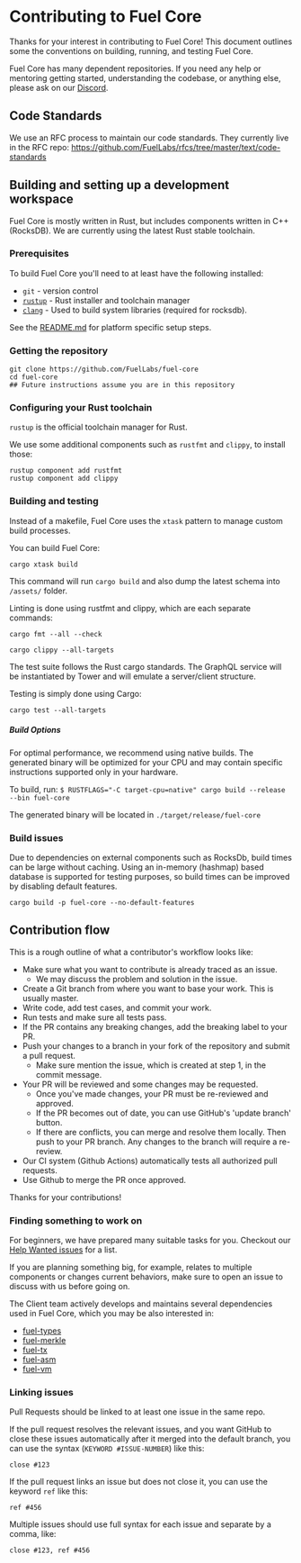 # Contributing to Fuel Core

Thanks for your interest in contributing to Fuel Core! This document outlines some the conventions on building, running, and testing Fuel Core.

Fuel Core has many dependent repositories. If you need any help or mentoring getting started, understanding the codebase, or anything else, please ask on our [Discord](https://discord.gg/xfpK4Pe).

## Code Standards

We use an RFC process to maintain our code standards. They currently live in the RFC repo: https://github.com/FuelLabs/rfcs/tree/master/text/code-standards

## Building and setting up a development workspace

Fuel Core is mostly written in Rust, but includes components written in C++ (RocksDB). We are currently using the latest Rust stable toolchain.

### Prerequisites

To build Fuel Core you'll need to at least have the following installed:

 * `git` - version control
 * [`rustup`](https://rustup.rs/) - Rust installer and toolchain manager
 * [`clang`](http://releases.llvm.org/download.html) - Used to build system libraries (required for rocksdb).

See the [README.md](README.md#system-requirements) for platform specific setup steps.

### Getting the repository

```
git clone https://github.com/FuelLabs/fuel-core
cd fuel-core
## Future instructions assume you are in this repository
```

### Configuring your Rust toolchain

`rustup` is the official toolchain manager for Rust. 

We use some additional components such as `rustfmt` and `clippy`, to install those:
```
rustup component add rustfmt
rustup component add clippy
```

### Building and testing

Instead of a makefile, Fuel Core uses the `xtask` pattern to manage custom build processes.

You can build Fuel Core:
```
cargo xtask build
```

This command will run `cargo build` and also dump the latest schema into `/assets/` folder.

Linting is done using rustfmt and clippy, which are each separate commands:

```
cargo fmt --all --check
```

```
cargo clippy --all-targets
```

The test suite follows the Rust cargo standards. The GraphQL service will be instantiated by Tower and will emulate a server/client structure.

Testing is simply done using Cargo:
```
cargo test --all-targets
```

##### Build Options

For optimal performance, we recommend using native builds. The generated binary will be optimized for your CPU and may contain specific instructions supported only in your hardware.

To build, run:
`$ RUSTFLAGS="-C target-cpu=native" cargo build --release --bin fuel-core`

The generated binary will be located in `./target/release/fuel-core`

### Build issues

Due to dependencies on external components such as RocksDb, build times can be large without caching.
Using an in-memory (hashmap) based database is supported for testing purposes, so build times can be improved by disabling 
default features.

```
cargo build -p fuel-core --no-default-features
```

## Contribution flow

This is a rough outline of what a contributor's workflow looks like:

- Make sure what you want to contribute is already traced as an issue.
    * We may discuss the problem and solution in the issue.
- Create a Git branch from where you want to base your work. This is usually master.
- Write code, add test cases, and commit your work.
- Run tests and make sure all tests pass.
- If the PR contains any breaking changes, add the breaking label to your PR.
- Push your changes to a branch in your fork of the repository and submit a pull request.
    * Make sure mention the issue, which is created at step 1, in the commit message.
- Your PR will be reviewed and some changes may be requested.
    * Once you've made changes, your PR must be re-reviewed and approved.
    * If the PR becomes out of date, you can use GitHub's 'update branch' button.
    * If there are conflicts, you can merge and resolve them locally. Then push to your PR branch. 
      Any changes to the branch will require a re-review.
- Our CI system (Github Actions) automatically tests all authorized pull requests.
- Use Github to merge the PR once approved.

Thanks for your contributions!

### Finding something to work on

For beginners, we have prepared many suitable tasks for you. Checkout our [Help Wanted issues](https://github.com/FuelLabs/fuel-core/issues?q=is%3Aopen+is%3Aissue+label%3A%22help+wanted%22) for a list.

If you are planning something big, for example, relates to multiple components or changes current behaviors, make sure to open an issue to discuss with us before going on.

The Client team actively develops and maintains several dependencies used in Fuel Core, which you may be also interested in:

- [fuel-types](https://github.com/FuelLabs/fuel-types)
- [fuel-merkle](https://github.com/FuelLabs/fuel-merkle)
- [fuel-tx](https://github.com/FuelLabs/fuel-tx)
- [fuel-asm](https://github.com/FuelLabs/fuel-asm)
- [fuel-vm](https://github.com/FuelLabs/fuel-vm)

### Linking issues

Pull Requests should be linked to at least one issue in the same repo.

If the pull request resolves the relevant issues, and you want GitHub to close these issues automatically after it merged into the default branch, you can use the syntax (`KEYWORD #ISSUE-NUMBER`) like this:

```
close #123
```

If the pull request links an issue but does not close it, you can use the keyword `ref` like this:

```
ref #456
```

Multiple issues should use full syntax for each issue and separate by a comma, like:

```
close #123, ref #456
```
